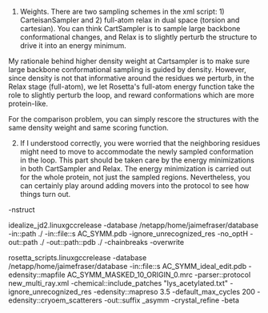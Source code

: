 1) Weights. There are two sampling schemes in the xml script: 1) CarteisanSampler and 2) full-atom relax in dual space (torsion and cartesian). You can think CartSampler is to sample large backbone conformational changes, and Relax is to slightly perturb the structure to drive it into an energy minimum.

My rationale behind higher density weight at Cartsampler is to make sure large backbone conformational sampling is guided by density. However, since density is not that informative around the residues we perturb, in the Relax stage (full-atom), we let Rosetta's full-atom energy function take the role to slightly perturb the loop, and reward conformations which are more protein-like.

For the comparison problem, you can simply rescore the structures with the same density weight and same scoring function.

2) If I understood correctly, you were worried that the neighboring residues might need to move to accommodate the newly sampled conformation in the loop. This part should be taken care by the energy minimizations in both CartSampler and Relax. The energy minimization is carried out for the whole protein, not just the sampled regions. Nevertheless, you can certainly play around adding movers into the protocol to see how things turn out.

-nstruct


idealize_jd2.linuxgccrelease -database /netapp/home/jaimefraser/database -in::path ./ -in::file::s AC_SYMM.pdb -ignore_unrecognized_res -no_optH -out::path ./ -out::path::pdb ./ -chainbreaks  -overwrite

rosetta_scripts.linuxgccrelease -database /netapp/home/jaimefraser/database -in::file::s AC_SYMM_ideal_edit.pdb -edensity::mapfile AC_SYMM_MASKED_10_ORIGIN_0.mrc -parser::protocol new_multi_ray.xml  -chemical::include_patches "lys_acetylated.txt" -ignore_unrecognized_res -edensity::mapreso 3.5 -default_max_cycles 200 -edensity::cryoem_scatterers -out::suffix _asymm -crystal_refine -beta
